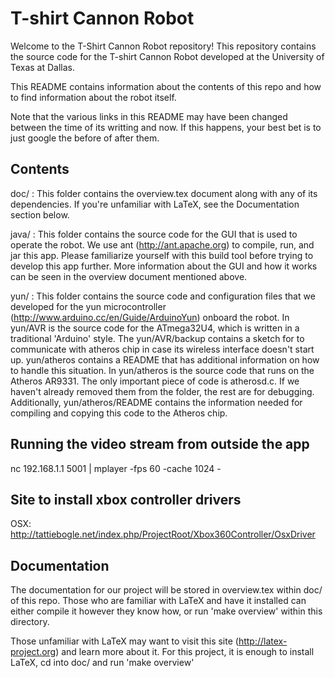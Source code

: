 T-shirt Cannon Robot
=============

Welcome to the T-Shirt Cannon Robot repository! This repository contains the
source code for the T-shirt Cannon Robot developed at the University of Texas
at Dallas.

This README contains information about the contents of this repo and how to
find information about the robot itself.

Note that the various links in this README may have been changed between the
time of its writting and now. If this happens, your best bet is to just google
the before of after them.

Contents
-------------
doc/ :  This folder contains the overview.tex document along with any of its
dependencies. If you're unfamiliar with LaTeX, see the Documentation section
below.

java/ : This folder contains the source code for the GUI that is used to
operate the robot. We use ant (http://ant.apache.org) to compile, run, and
jar this app.
    Please familiarize yourself with this build tool before trying to
develop this app further. More information about the GUI and how it works can
be seen in the overview document mentioned above.

yun/ :  This folder contains the source code and configuration files that we
developed for the yun microcontroller (http://www.arduino.cc/en/Guide/ArduinoYun)
onboard the robot.
    In yun/AVR is the source code for the ATmega32U4, which is written in a
traditional 'Arduino' style. The yun/AVR/backup contains a sketch for to
communicate with atheros chip in case its wireless interface doesn't start up.
yun/atheros contains a README that has additional information on how to handle
this situation.
    In yun/atheros is the source code that runs on the Atheros AR9331. The only
important piece of code is atherosd.c. If we haven't already removed them from
the folder, the rest are for debugging. Additionally, yun/atheros/README
contains the information needed for compiling and copying this code to the
Atheros chip.

Running the video stream from outside the app
-------------
nc 192.168.1.1 5001 | mplayer -fps 60 -cache 1024 -

Site to install xbox controller drivers
-------------
OSX: http://tattiebogle.net/index.php/ProjectRoot/Xbox360Controller/OsxDriver

Documentation
-------------
The documentation for our project will be stored in overview.tex within doc/ of
this repo. Those who are familiar with LaTeX and have it installed can either
compile it however they know how, or run 'make overview' within this directory.

Those unfamiliar with LaTeX may want to visit this site (http://latex-project.org)
and learn more about it. For this project, it is enough to install LaTeX, cd
into doc/ and run 'make overview'
